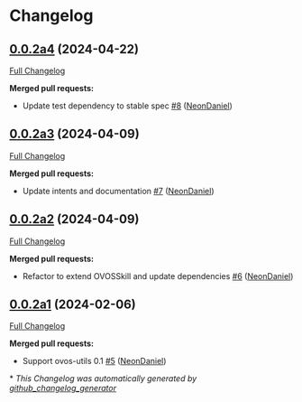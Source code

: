 # Changelog

## [0.0.2a4](https://github.com/NeonGeckoCom/skill-core_ready/tree/0.0.2a4) (2024-04-22)

[Full Changelog](https://github.com/NeonGeckoCom/skill-core_ready/compare/0.0.2a3...0.0.2a4)

**Merged pull requests:**

- Update test dependency to stable spec [\#8](https://github.com/NeonGeckoCom/skill-core_ready/pull/8) ([NeonDaniel](https://github.com/NeonDaniel))

## [0.0.2a3](https://github.com/NeonGeckoCom/skill-core_ready/tree/0.0.2a3) (2024-04-09)

[Full Changelog](https://github.com/NeonGeckoCom/skill-core_ready/compare/0.0.2a2...0.0.2a3)

**Merged pull requests:**

- Update intents and documentation [\#7](https://github.com/NeonGeckoCom/skill-core_ready/pull/7) ([NeonDaniel](https://github.com/NeonDaniel))

## [0.0.2a2](https://github.com/NeonGeckoCom/skill-core_ready/tree/0.0.2a2) (2024-04-09)

[Full Changelog](https://github.com/NeonGeckoCom/skill-core_ready/compare/0.0.2a1...0.0.2a2)

**Merged pull requests:**

- Refactor to extend OVOSSkill and update dependencies [\#6](https://github.com/NeonGeckoCom/skill-core_ready/pull/6) ([NeonDaniel](https://github.com/NeonDaniel))

## [0.0.2a1](https://github.com/NeonGeckoCom/skill-core_ready/tree/0.0.2a1) (2024-02-06)

[Full Changelog](https://github.com/NeonGeckoCom/skill-core_ready/compare/0.0.1...0.0.2a1)

**Merged pull requests:**

- Support ovos-utils 0.1 [\#5](https://github.com/NeonGeckoCom/skill-core_ready/pull/5) ([NeonDaniel](https://github.com/NeonDaniel))



\* *This Changelog was automatically generated by [github_changelog_generator](https://github.com/github-changelog-generator/github-changelog-generator)*
